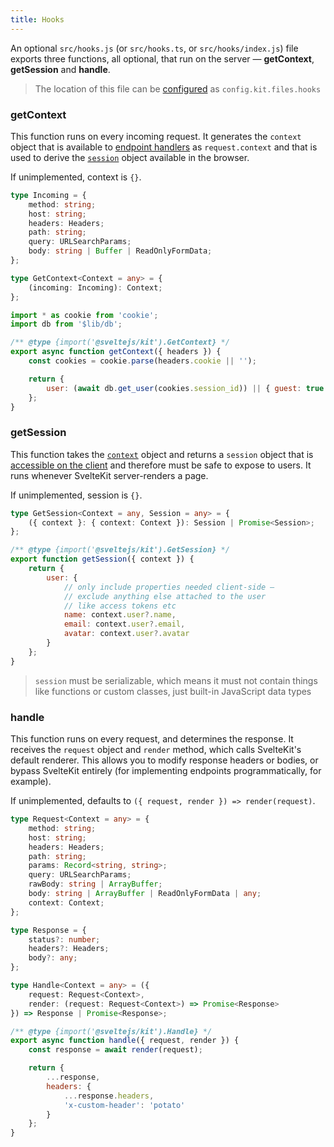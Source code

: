 ```yaml
---
title: Hooks
---
```


An optional `src/hooks.js` (or `src/hooks.ts`, or `src/hooks/index.js`) file exports three functions, all optional, that run on the server — **getContext**, **getSession** and **handle**.

> The location of this file can be [configured](#configuration) as `config.kit.files.hooks`

### getContext

This function runs on every incoming request. It generates the `context` object that is available to [endpoint handlers](#routing-endpoints) as `request.context` and that is used to derive the [`session`](#hooks-getsession) object available in the browser.

If unimplemented, context is `{}`.

```ts
type Incoming = {
	method: string;
	host: string;
	headers: Headers;
	path: string;
	query: URLSearchParams;
	body: string | Buffer | ReadOnlyFormData;
};

type GetContext<Context = any> = {
	(incoming: Incoming): Context;
};
```

```js
import * as cookie from 'cookie';
import db from '$lib/db';

/** @type {import('@sveltejs/kit').GetContext} */
export async function getContext({ headers }) {
	const cookies = cookie.parse(headers.cookie || '');

	return {
		user: (await db.get_user(cookies.session_id)) || { guest: true }
	};
}
```

### getSession

This function takes the [`context`](#hooks-getcontext) object and returns a `session` object that is [accessible on the client](#modules-$app-stores) and therefore must be safe to expose to users. It runs whenever SvelteKit server-renders a page.

If unimplemented, session is `{}`.

```ts
type GetSession<Context = any, Session = any> = {
	({ context }: { context: Context }): Session | Promise<Session>;
};
```

```js
/** @type {import('@sveltejs/kit').GetSession} */
export function getSession({ context }) {
	return {
		user: {
			// only include properties needed client-side —
			// exclude anything else attached to the user
			// like access tokens etc
			name: context.user?.name,
			email: context.user?.email,
			avatar: context.user?.avatar
		}
	};
}
```

> `session` must be serializable, which means it must not contain things like functions or custom classes, just built-in JavaScript data types

### handle

This function runs on every request, and determines the response. It receives the `request` object and `render` method, which calls SvelteKit's default renderer. This allows you to modify response headers or bodies, or bypass SvelteKit entirely (for implementing endpoints programmatically, for example).

If unimplemented, defaults to `({ request, render }) => render(request)`.

```ts
type Request<Context = any> = {
	method: string;
	host: string;
	headers: Headers;
	path: string;
	params: Record<string, string>;
	query: URLSearchParams;
	rawBody: string | ArrayBuffer;
	body: string | ArrayBuffer | ReadOnlyFormData | any;
	context: Context;
};

type Response = {
	status?: number;
	headers?: Headers;
	body?: any;
};

type Handle<Context = any> = ({
	request: Request<Context>,
	render: (request: Request<Context>) => Promise<Response>
}) => Response | Promise<Response>;
```

```js
/** @type {import('@sveltejs/kit').Handle} */
export async function handle({ request, render }) {
	const response = await render(request);

	return {
		...response,
		headers: {
			...response.headers,
			'x-custom-header': 'potato'
		}
	};
}
```
